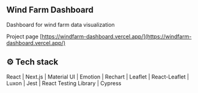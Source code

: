 ## Wind Farm Dashboard

Dashboard for wind farm data visualization

Project page [https://windfarm-dashboard.vercel.app/](https://windfarm-dashboard.vercel.app/)

## ⚙️ Tech stack

React | Next.js | Material UI | Emotion | Rechart | Leaflet | React-Leaflet | Luxon | Jest | React Testing Library | Cypress
